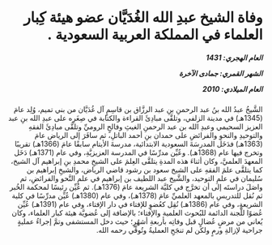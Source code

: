 <h1 dir="rtl">وفاة الشيخ عبدِ الله الغُدَيَّان عضو هيئة كِبار العلماء في المملكة العربية السعودية .</h1>

<h5 dir="rtl">العام الهجري:  1431

الشهر القمري: جمادى الآخرة

العام الميلادي: 2010</h5>

<p dir="rtl">الشَّيخُ عبدُ الله بنُ عبد الرحمنِ بنِ عبد الرزَّاق بن قاسِمٍ آل غُدَيَّان من بني تميم، وُلِد عامَ (1345هـ) في مدينة الزلفي، وتلقَّى مبادِئَ القراءة والكتابة في صِغَرِه على عبدِ الله بنِ عبد العزيز السحيمي وعبدِ الله بن عبد الرحمنِ الغيثِ وفالحٍ الروميِّ وتلقَّى مبادِئَ الفقهِ والتوحيدِ والنحوِ والفرائضِ على حمدان بنِ أحمد الباتلِ، ثم سافَرَ إلى الرياض عامَ (1363هـ) فدَخَل المدرسَةَ السعودية الابتدائية، مدرسةَ الأيتام سابقًا عامَ (1366هـ) تقريبًا وتخرج فيها عام (1368هـ). وعُيِّن مدرِّسًا في المدرسة العزيزيَّةِ، وفي عام (1371هـ) دَخَل المعهدَ العلميَّ، وكان أثناءَ هذه المدةِ يتلقَّى العِلمَ على الشيخِ محمدِ بنِ إبراهيم آل الشيخ، كما يتلقَّى علمَ الفقهِ على الشيخ سعود بن رشود قاضي الرياض، والشيخِ إبراهيم بن سُليمان في علمِ التوحيد، والشَّيخ عبد اللطيف بن إبراهيم في علمِ النَّحو والفرائضِ، ثم واصَلَ دراستَه إلى أن تخرَّج في كليَّة الشريعة عامَ (1376هـ). ثم عُيِّن رئيسًا لمحكمة الخُبر ثم نُقل للتدريسِ بالمعهد العلميِّ عامَ (1378هـ)، وفي عام (1380هـ) عُيِّن مدرِّسًا في كلية الشريعةِ، وفي عام (1386هـ) نُقِل كعُضوٍ للإفتاء في دار الإفتاء، وفي عام (1391هـ) عُيِّن عُضوًا للَّجنة الدائمة للبُحوث العلمية والإفتاء؛ بالإضافة إلى عُضويَّة هيئة كبار العلماء، وكان يُعاني من مرضٍ عُضالٍ قبل وفاتِه بأربعةِ أشهُرٍ؛ حيث دخل المستشفى وتمَّ إجراءُ عمليةٍ جراحية لإزالةِ ورمٍ ولكن لم تنجَحِ العمليةُ وتُوفِّي رحمه الله.</p></br>

